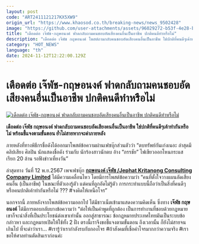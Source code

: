 ```yaml
---
layout: post
code: "ART2411121217KX5XW9"
origin_url: "https://www.khaosod.co.th/breaking-news/news_9502428"
image: "https://github.com/user-attachments/assets/96029272-b53f-4e28-b3e9-40dd0112f6b0"
title: "เดือดต่อ เจ๊พัช-กฤษอนงค์ ฟาดกลับถามคนชอบอัดเสียงคนอื่นเป็นอาชีพ ปกติคนดีทำหรือไม่"
description: "เดือดต่อ เจ๊พัช กฤษอนงค์ โพสต์ถามกลับคนชอบอัดเสียงคนอื่นเป็นอาชีพ ใช่ปกติที่คนดีๆเค้าทำกันหรือไม่ พร้อมชี้แจงตามขั้นตอน ย้ำไม่สายหากจะด่าภายหลัง"
category: "HOT_NEWS"
language: "th"
date: 2024-11-12T12:22:00.129Z
---
```


# เดือดต่อ เจ๊พัช-กฤษอนงค์ ฟาดกลับถามคนชอบอัดเสียงคนอื่นเป็นอาชีพ ปกติคนดีทำหรือไม่

[![เดือดต่อ เจ๊พัช-กฤษอนงค์ ฟาดกลับถามคนชอบอัดเสียงคนอื่นเป็นอาชีพ ปกติคนดีทำหรือไม่](https://www.khaosod.co.th/wpapp/uploads/2024/11/japat2.jpg "เดือดต่อ เจ๊พัช-กฤษอนงค์ ฟาดกลับถามคนชอบอัดเสียงคนอื่นเป็นอาชีพ ปกติคนดีทำหรือไม่")](https://www.khaosod.co.th/wpapp/uploads/2024/11/japat2.jpg)

**เดือดต่อ เจ๊พัช กฤษอนงค์ ฟาดกลับถามคนชอบอัดเสียงคนอื่นเป็นอาชีพ ใช่ปกติที่คนดีๆเค้าทำกันหรือไม่ พร้อมชี้แจงตามขั้นตอน ย้ำไม่สายหากจะด่าภายหลัง**

ภายหลังที่ทางพิธีกรชื่อดังได้ออกมาโพสต์ข้อความผ่านเฟซบุ๊กส่วนตัวว่า “ตบทรัพย์กันเก่งเนอะ ล่าสุดมีคลิปเสียง ศิลปิน นักแสดงชื่อดัง ร่วมกับ นักร้องสาวนักตบ อ้าง “กรรชัย” ไฟเขียวออกโหนกระแส เรียก 20 ล้าน รอฟังข่าวเที่ยงวัน”

ล่าสุดทาง วันที่ 12 พ.ย.2567 เพจเฟซบุ๊ก [**กฤษอนงค์ เจ๊พัช /Jephat Kritanong Consulting Company Limited**](https://www.facebook.com/kritanongka?__cft__[0]=AZUDt-P2WRrj4AW_nteMmVPgwogjBcIFODv8lwfIBkNN3hZPGl5Hfzv6CqYGh94fGg_6NEuc5ooPK7h79s2huNhTaYEcvc-Ipj7cGRyWz8A-31NKEMsTHkWqh5GW-RH6M_72hYZOtNu7FnILYIP4vOhX67ri57AfVhP8EPqHIlOO2lrC8YO4L-2RCytBH38dD4o&__tn__=-UC%2CP-R) ได้มีความเคลื่อนไหว โดยมีการโพสต์ข้อความว่า “คนที่ตั้งใจวางแผนอัดเสียงคนอื่น (เป็นอาชีพ) ในขณะที่ตัวเองรู้ตัว แต่คนที่ถูกอัดไม่รู้ตัว การกระทำแบบนี้ถือว่าเป็นสิ่งที่คนดีๆหรือคนปกติเค้าทำกันหรือไม่ ??? #จงคิดให้เหนือโจร”

นอกจากนี้ ภายหลังจากโพสต์ข้อความออกไป ได้มีชาวเน็ตเข้ามาแสดงความคิดเห็น ซึ่งทาง **เจ๊พัช กฤษอนงค์** ได้มีการตอบกลับบางข้อความว่า “ต่อให้เป็นคำพูดที่ถูกต้อง เป็นการทำงานที่ชอบด้วยกฎหมาย เขาก็จะนำสิ่งที่เป็นประโยชน์ต่อเขาเท่านั้น ออกสู่สาธารณะ ข้อกฎหมายประเทศไทยมันเป็นระบบข้อกล่าวหา และกฎหมายเปิดให้ใช้ทั้ง 2 ฝั่ง ตรงนี้เราจึงขอชี้แจงตามขั้นตอน ถึงเวลานั้น ก็ยังไม่สายจนเกินไป ที่จะด่าว่าเรา… #เรารู้ว่าเรากำลังรบกับกองโจร #ถ้าสังคมที่เชื่อคำโจรมากกว่าความจริง #เราขอให้ศาลท่านตัดสินเราก่อนค่ะ